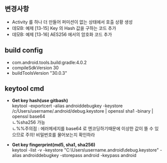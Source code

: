 ## 변경사항
* Activity 를 하나 더 만들어 퍼미션이 없는 상태에서 호출 상황 생성
* 데모B: 예제 [13-15] Key 의 Hash 값을 구하는 코드 추가
* 데모B: 예제 [13-16] AES256 에서의 암호화 코드 추가

## build config
* com.android.tools.build:gradle:4.0.2
* compileSdkVersion 30
* buildToolsVersion "30.0.3"

## keytool cmd

* __Get key hash(use gitbash)__<br/>
keytool -exportcert -alias androiddebugkey -keystore /c/Users/username/.android/debug.keystore | openssl sha1 -binary | openssl base64<br/>
ㄴ%sha256 가능<br/>
ㄴ%%주의점 : 에러메세지를 base64 로 엔코딩하기때문에 이상한 값이 뜰 수 있으므로 주의! 비밀번호를 물어보는지 확인하라

* __Get key fingerprint(md5, sha1, sha256)__<br/>
keytool -list -v -keystore "C:\Users\username\.android\debug.keystore" -alias androiddebugkey -storepass android -keypass android
